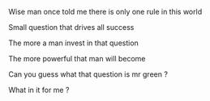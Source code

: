 Wise man once told me there is only one rule in this world

Small question that drives all success

The more a man invest in that question

The more powerful that man will become

Can you guess what that question is mr green ?

What in it for me ?